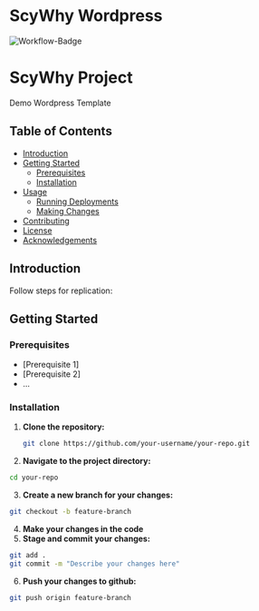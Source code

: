 # ScyWhy Wordpress 
![Workflow-Badge](https://github.com/depgod/scywhy/actions/workflows/deploy.yml/badge.svg)

# ScyWhy Project

Demo Wordpress Template

## Table of Contents

- [Introduction](#introduction)
- [Getting Started](#getting-started)
  - [Prerequisites](#prerequisites)
  - [Installation](#installation)
- [Usage](#usage)
  - [Running Deployments](#running-deployments)
  - [Making Changes](#making-changes)
- [Contributing](#contributing)
- [License](#license)
- [Acknowledgements](#acknowledgements)

## Introduction

Follow steps for replication:

## Getting Started

### Prerequisites


- [Prerequisite 1]
- [Prerequisite 2]
- ...

### Installation

1. **Clone the repository:**

   ```bash
   git clone https://github.com/your-username/your-repo.git
   ```

2. **Navigate to the project directory:**

  ```bash
  cd your-repo
  ```

3. **Create a new branch for your changes:**

  ```bash
  git checkout -b feature-branch
  ```

4. **Make your changes in the code**
5. **Stage and commit your changes:**

  ```bash
  git add .
  git commit -m "Describe your changes here"
  ```

6. **Push your changes to github:**

  ```bash
  git push origin feature-branch
  ```

